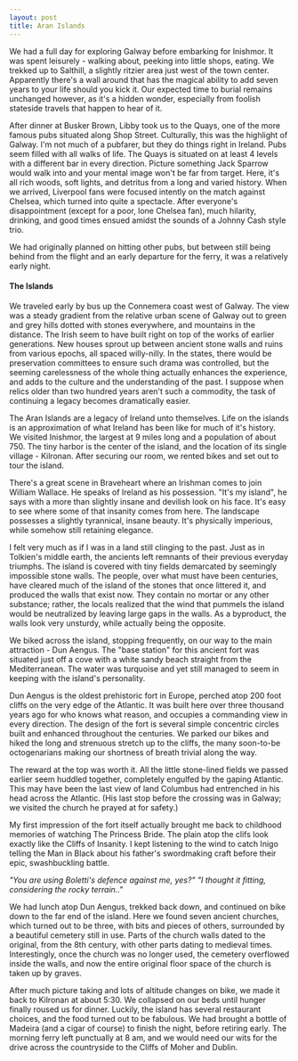 ```yaml
---
layout: post
title: Aran Islands
---
```


We had a full day for exploring Galway before embarking for Inishmor.  It was spent leisurely - walking about, peeking into little shops, eating.  We trekked up to Salthill, a slightly ritzier area just west of the town center.  Apparently there's a wall around that has the magical ability to add seven years to your life should you kick it.  Our expected time to burial remains unchanged however, as it's a hidden wonder, especially from foolish stateside travels that happen to hear of it. 

After dinner at Busker Brown, Libby took us to the Quays, one of the more famous pubs situated along Shop Street.  Culturally, this was the highlight of Galway.  I'm not much of a pubfarer, but they do things right in Ireland.  Pubs seem filled with all walks of life.  The Quays is situated on at least 4 levels with a different bar in every direction.  Picture something Jack Sparrow would walk into and your mental image won't be far from target.  Here, it's all rich woods, soft lights, and detritus from a long and varied history.  When we arrived, Liverpool fans were focused intently on the match against Chelsea, which turned into quite a spectacle.  After everyone's disappointment (except for a poor, lone Chelsea fan), much hilarity, drinking, and good times ensued amidst the sounds of a Johnny Cash style trio.

We had originally planned on hitting other pubs, but between still being behind from the flight and an early departure for the ferry, it was a relatively early night.

#### The Islands

We traveled early by bus up the Connemera coast west of Galway.  The view was a steady gradient from the relative urban scene of Galway out to green and grey hills dotted with stones everywhere, and mountains in the distance.  The Irish seem to have built right on top of the works of earlier generations.  New houses sprout up between ancient stone walls and ruins from various epochs, all spaced willy-nilly.  In the states, there would be preservation committees to ensure such drama was controlled, but the seeming carelessness of the whole thing actually enhances the experience, and adds to the culture and the understanding of the past.  I suppose when relics older than two hundred years aren't such a commodity, the task of continuing a legacy becomes dramatically easier.

The Aran Islands are a legacy of Ireland unto themselves.  Life on the islands is an approximation of what Ireland has been like for much of it's history.  We visited Inishmor, the largest at 9 miles long and a population of about 750.  The tiny harbor is the center of the island, and the location of its single village - Kilronan.  After securing our room, we rented bikes and set out to tour the island.  

There's a great scene in Braveheart where an Irishman comes to join William Wallace.  He speaks of Ireland as his possession.  "It's my island", he says with a more than slightly insane and devilish look on his face.  It's easy to see where some of that insanity comes from here.  The landscape possesses a slightly tyrannical, insane beauty.  It's physically imperious, while somehow still retaining elegance.

I felt very much as if I was in a land still clinging to the past.  Just as in Tolkien's middle earth, the ancients left remnants of their previous everyday triumphs.  The island is covered with tiny fields demarcated by seemingly impossible stone walls.  The people, over what must have been centuries, have cleared much of the island of the stones that once littered it, and produced the walls that exist now.  They contain no mortar or any other substance; rather, the locals realized that the wind that pummels the island would be neutralized by leaving large gaps in the walls.  As a byproduct, the walls look very unsturdy, while actually being the opposite.  

We biked across the island, stopping frequently, on our way to the main attraction - Dun Aengus.  The "base station" for this ancient fort was situated just off a cove with a white sandy beach straight from the Mediterranean.  The water was turquoise and yet still managed to seem in keeping with the island's personality.

Dun Aengus is the oldest prehistoric fort in Europe, perched atop 200 foot cliffs on the very edge of the Atlantic.  It was built here over three thousand years ago for who knows what reason, and occupies a commanding view in every direction.  The design of the fort is several simple concentric circles built and enhanced throughout the centuries.  We parked our bikes and hiked the long and strenuous stretch up to the cliffs, the many soon-to-be octogenarians making our shortness of breath trivial along the way.

The reward at the top was worth it.  All the little stone-lined fields we passed earlier seem huddled together, completely engulfed by the gaping Atlantic.  This may have been the last view of land Columbus had entrenched in his head across the Atlantic.  (His last stop before the crossing was in Galway; we visited the church he prayed at for safety.)  

My first impression of the fort itself actually brought me back to childhood memories of watching The Princess Bride.  The plain atop the clifs look exactly like the Cliffs of Insanity.  I kept listening to the wind to catch Inigo telling the Man in Black about his father's swordmaking craft before their epic, swashbuckling battle.

*"You are using Boletti's defence against me, yes?"
"I thought it fitting, considering the rocky terrain.."*

We had lunch atop Dun Aengus, trekked back down, and continued on bike down to the far end of the island.  Here we found seven ancient churches, which turned out to be three, with bits and pieces of others, surrounded by a beautiful cemetery still in use.  Parts of the church walls dated to the original, from the 8th century, with other parts dating to medieval times.  Interestingly, once the church was no longer used, the cemetery overflowed inside the walls, and now the entire original floor space of the church is taken up by graves.

After much picture taking and lots of altitude changes on bike, we made it back to Kilronan at about 5:30.  We collapsed on our beds until hunger finally roused us for dinner.  Luckily, the island has several restaurant choices, and the food turned out to be fabulous.  We had brought a bottle of Madeira (and a cigar of course) to finish the night, before retiring early.  The morning ferry left punctually at 8 am, and we would need our wits for the drive across the countryside to the Cliffs of Moher and Dublin.
